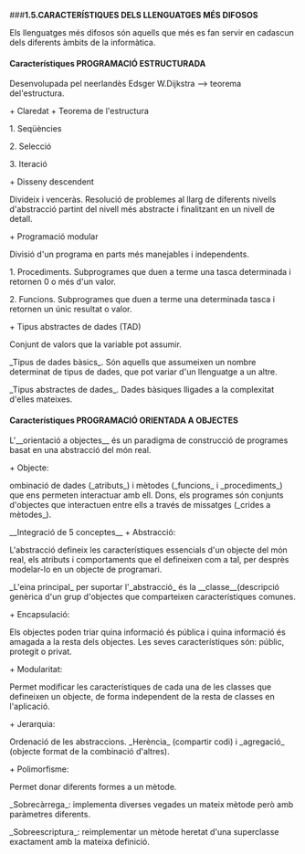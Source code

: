###__1.5.CARACTERÍSTIQUES DELS LLENGUATGES MÉS DIFOSOS__

<p> Els llenguatges més difosos són aquells que més es fan servir en cadascun dels diferents àmbits
de la informàtica.<p>

#### __Característiques PROGRAMACIÓ ESTRUCTURADA__ 
<p>Desenvolupada pel neerlandès Edsger W.Dijkstra --> teorema del'estructura.<p>
+ Claredat
+ Teorema de l'estructura
<p>1. Seqüències<p>
<p>2. Selecció<p>
<p>3. Iteració<p>
+ Disseny descendent
 <p>Divideix i venceràs. Resolució de problemes al llarg de diferents nivells d'abstracció partint del 
  nivell més abstracte i finalitzant en un nivell de detall.<p>
+ Programació modular
<p>Divisió d'un programa en parts més manejables i independents.
<p>1. Procediments. Subprogrames que duen a terme una tasca determinada i retornen 0 o més d'un valor.<p>
<p>2. Funcions. Subprogrames que duen a terme una determinada tasca i retornen un únic resultat o valor.<p>
+ Tipus abstractes de dades (TAD)
<p>Conjunt de valors que la variable pot assumir.<p>
<p>_Tipus de dades bàsics_. Són aquells que assumeixen un nombre determinat de tipus de dades, que pot 
variar d'un llenguatge a un altre. <p>
<p>_Tipus abstractes de dades_. Dades bàsiques lligades a la complexitat d'elles mateixes.<p>

#### __Característiques PROGRAMACIÓ ORIENTADA A OBJECTES__ 
<p>L'__orientació a objectes__ és un paradigma de construcció de programes basat en una abstracció del
món real.<p>
+ Objecte: <p>ombinació de dades (_atributs_) i mètodes (_funcions_ i _procediments_) que ens permeten 
interactuar amb ell. Dons, els programes són conjunts d'objectes que interactuen entre ells a través
de missatges (_crides a mètodes_).

<p>__Integració de 5 conceptes__ 
+ Abstracció: 
<p> L'abstracció defineix les característiques essencials d'un objecte del món real, els atributs i comportaments
que el defineixen com a tal, per desprès modelar-lo en un objecte de programari. <p>
<p> _L'eina principal_ per suportar l'_abstracció_ és la __classe__(descripció genèrica d'un grup d'objectes
que comparteixen característiques comunes.<p>
+ Encapsulació: 
<p>Els objectes poden triar quina informació és pública i quina informació és amagada a la resta dels 
objectes. Les seves característiques són: públic, protegit o privat. <p>
+ Modularitat: 
<p> Permet modificar les característiques de cada una de les classes que defineixen un objecte, de forma
independent de la resta de classes en l'aplicació.<p>
+ Jerarquia: 
<p>Ordenació de les abstraccions. _Herència_ (compartir codi) i _agregació_ (objecte format de la 
combinació d'altres).<p>
+ Polimorfisme:
<p>Permet donar diferents formes a un mètode.<p>
<p>_Sobrecàrrega_: implementa diverses vegades un mateix mètode però amb paràmetres diferents.<p>
<p>_Sobreescriptura_: reimplementar un mètode heretat d'una superclasse exactament amb la mateixa definició.<p>

